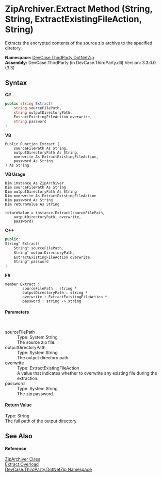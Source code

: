 # ZipArchiver.Extract Method (String, String, ExtractExistingFileAction, String)
 

Extracts the encrypted contents of the source zip archive to the specified diretory.

**Namespace:**&nbsp;<a href="N_DevCase_ThirdParty_DotNetZip">DevCase.ThirdParty.DotNetZip</a><br />**Assembly:**&nbsp;DevCase.ThirdParty (in DevCase.ThirdParty.dll) Version: 3.3.0.0 (3.3)

## Syntax

**C#**<br />
``` C#
public string Extract(
	string sourceFilePath,
	string outputDirectoryPath,
	ExtractExistingFileAction overwrite,
	string password
)
```

**VB**<br />
``` VB
Public Function Extract ( 
	sourceFilePath As String,
	outputDirectoryPath As String,
	overwrite As ExtractExistingFileAction,
	password As String
) As String
```

**VB Usage**<br />
``` VB Usage
Dim instance As ZipArchiver
Dim sourceFilePath As String
Dim outputDirectoryPath As String
Dim overwrite As ExtractExistingFileAction
Dim password As String
Dim returnValue As String

returnValue = instance.Extract(sourceFilePath, 
	outputDirectoryPath, overwrite, 
	password)
```

**C++**<br />
``` C++
public:
String^ Extract(
	String^ sourceFilePath, 
	String^ outputDirectoryPath, 
	ExtractExistingFileAction overwrite, 
	String^ password
)
```

**F#**<br />
``` F#
member Extract : 
        sourceFilePath : string * 
        outputDirectoryPath : string * 
        overwrite : ExtractExistingFileAction * 
        password : string -> string 

```


#### Parameters
&nbsp;<dl><dt>sourceFilePath</dt><dd>Type: System.String<br />The source zip file.</dd><dt>outputDirectoryPath</dt><dd>Type: System.String<br />The output directory path.</dd><dt>overwrite</dt><dd>Type: ExtractExistingFileAction<br />A value that indicates whether to overwrite any existing file during the extraction.</dd><dt>password</dt><dd>Type: System.String<br />The zip password.</dd></dl>

#### Return Value
Type: String<br />The full path of the output directory.

## See Also


#### Reference
<a href="T_DevCase_ThirdParty_DotNetZip_ZipArchiver">ZipArchiver Class</a><br /><a href="Overload_DevCase_ThirdParty_DotNetZip_ZipArchiver_Extract">Extract Overload</a><br /><a href="N_DevCase_ThirdParty_DotNetZip">DevCase.ThirdParty.DotNetZip Namespace</a><br />